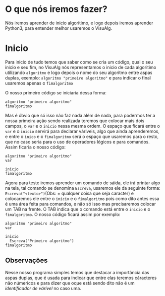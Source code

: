 # O que nós iremos fazer?
Nós iremos aprender de inicio algoritimo, e logo depois iremos aprender Python3, para entender melhor usaremos o VisuAlg.
# Inicio
Para inicio de tudo temos que saber como se cria um código, qual o seu inicio e seu fim, no VisuAlg nós representamos o inicio de cada algoritimo utilizando `algoritmo` e logo depois o nome do seu algoritmo entre aspas duplas,
exemplo: `algoritmo "primeiro algoritmo"` e para indicar o final usaremos apenas o `fimalgoritmo`

O nosso primeiro código se iniciaria dessa forma:
```
algoritmo "primeiro algoritmo"
fimalgoritmo
```
Mas é óbvio que só isso não faz nada além de nada, para podermos ter a nossa primeira ação sendo realizada teremos que colocar mais dois campos, o `var` e o `inicio` nessa mesma ordem.
O espaço que ficará entre o `var` e o `inicio` servirá para declarar váriveis, algo que ainda aprenderemos, e entre o `inico` e o `fimalgoritmo` será o espaço que usaremos para o resto, que no caso seria para o uso de operadores lógicos e para comandos.
Assim ficaria o nosso código:
```
algoritmo "primeiro algoritmo"
var

inicio
fimalgoritmo
```
Agora para teste iremos aprender um comando de sáida, ele irá printar algo na tela, tal comando se denomina `Escreva`, usaremos ele da seguinte forma: `Escreva("<texto>")`(Obs: <texto> = qualquer coisa que seja caracter) e colocaremos ele entre o `inicio` e o `fimalgoritmo` pois como dito antes essa é uma área feita para comandos, e não só isso mas precisaremos colocar um TAB na frente.
O TAB indica que o comando está entre o `inicio` e o `fimalgoritmo`.
O nosso código ficará assim por exemplo:
```
algoritmo "primeiro algoritmo"
var

inicio
  Escreva("Primeiro algoritmo")
fimalgoritmo
```
## Observações
Nesse nosso programa simples temos que destacar a importância das aspas duplas, que é usada para indicar que entre elas teremos cáracteres não númericos e para dizer que oque está sendo dito não é um *identificador de várivel* no caso uma.

